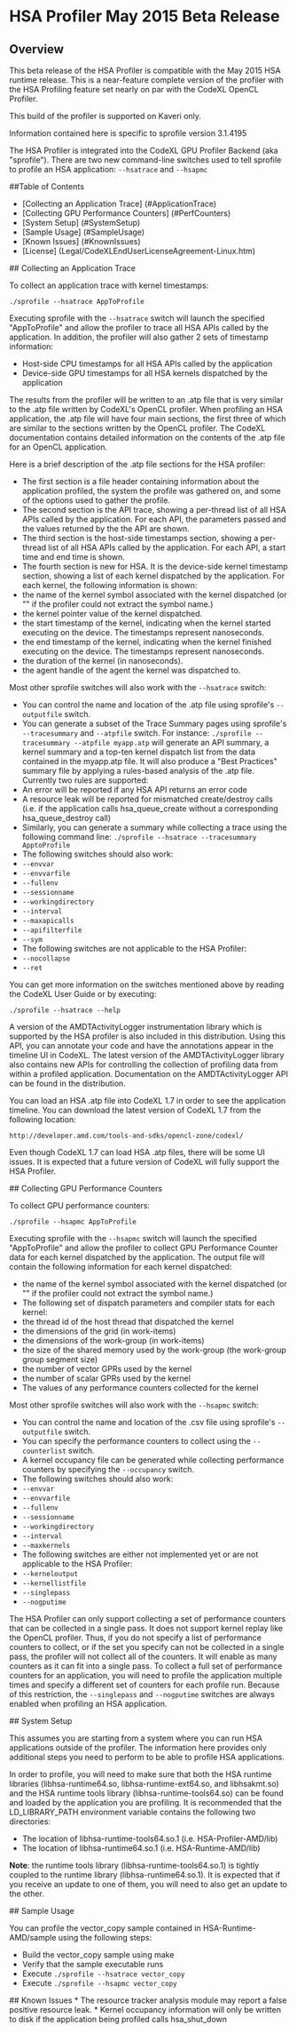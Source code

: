 # HSA Profiler May 2015 Beta Release

## Overview
This beta release of the HSA Profiler is compatible with the May 2015 HSA
runtime release. This is a near-feature complete version of the profiler with
the HSA Profiling feature set nearly on par with the CodeXL OpenCL Profiler.

This build of the profiler is supported on Kaveri only.

Information contained here is specific to sprofile version 3.1.4195

The HSA Profiler is integrated into the CodeXL GPU Profiler Backend (aka
"sprofile").  There are two new command-line switches used to tell sprofile to
profile an HSA application:  `--hsatrace` and `--hsapmc`

##Table of Contents
* [Collecting an Application Trace] (#ApplicationTrace)
* [Collecting GPU Performance Counters] (#PerfCounters)
* [System Setup] (#SystemSetup)
* [Sample Usage] (#SampleUsage)
* [Known Issues] (#KnownIssues)
* [License] (Legal/CodeXLEndUserLicenseAgreement-Linux.htm)


<A NAME="ApplicationTrace">
## Collecting an Application Trace

To collect an application trace with kernel timestamps:

   `./sprofile --hsatrace AppToProfile`

Executing sprofile with the `--hsatrace` switch will launch the specified
"AppToProfile" and allow the profiler to trace all HSA APIs called by the
application. In addition, the profiler will also gather 2 sets of timestamp
information:
* Host-side CPU timestamps for all HSA APIs called by the application
* Device-side GPU timestamps for all HSA kernels dispatched by the application

The results from the profiler will be written to an .atp file that is very
similar to the .atp file written by CodeXL's OpenCL profiler.  When profiling
an HSA application, the .atp file will have four main sections, the first three
of which are similar to the sections written by the OpenCL profiler. The CodeXL
documentation contains detailed information on the contents of the .atp file
for an OpenCL application.

Here is a brief description of the .atp file sections for the HSA profiler:
* The first section is a file header containing information about the application profiled, the system the profile was gathered on, and some of   the options used to gather the profile.
* The second section is the API trace, showing a per-thread list of all HSA APIs called by the application. For each API, the parameters passed and the values returned by the the API are shown.
* The third section is the host-side timestamps section, showing a per-thread list of all HSA APIs called by the application.  For each API, a start time and end time is shown.
* The fourth section is new for HSA.  It is the device-side kernel timestamp section, showing a list of each kernel dispatched by the application.  For each kernel, the following information is shown:
 * the name of the kernel symbol associated with the kernel dispatched (or "<UnknownKernelName>" if the profiler could not extract the symbol name.)
 * the kernel pointer value of the kernel dispatched.
 * the start timestamp of the kernel, indicating when the kernel started executing on the device. The timestamps represent nanoseconds.
 * the end timestamp of the kernel, indicating when the kernel finished executing on the device.  The timestamps represent nanoseconds.
 * the duration of the kernel (in nanoseconds).
 * the agent handle of the agent the kernel was dispatched to.

Most other sprofile switches will also work with the `--hsatrace` switch:

* You can control the name and location of the .atp file using sprofile's `--outputfile` switch.
* You can generate a subset of the Trace Summary pages using sprofile's `--tracesummary` and `--atpfile` switch.  For instance: `./sprofile --tracesummary --atpfile myapp.atp` will generate an API summary, a kernel summary and a top-ten kernel dispatch list from the data contained in the myapp.atp file. It will also produce a "Best Practices" summary file by applying a rules-based analysis of the .atp file.  Currently two rules are supported:
 * An error will be reported if any HSA API returns an error code
 * A resource leak will be reported for mismatched create/destroy calls (i.e. if the application calls hsa_queue_create without a corresponding hsa_queue_destroy call)
 * Similarly, you can generate a summary while collecting a trace using the following command line: `./sprofile --hsatrace --tracesummary ApptoProfile`
* The following switches should also work:
 * `--envvar`
 * `--envvarfile`
 * `--fullenv`
 * `--sessionname`
 * `--workingdirectory`
 * `--interval`
 * `--maxapicalls`
 * `--apifilterfile`
 * `--sym`
* The following switches are not applicable to the HSA Profiler:
 * `--nocollapse`
 * `--ret`

You can get more information on the switches mentioned above by reading the CodeXL User Guide or by executing:

  `./sprofile --hsatrace --help`
  
A version of the AMDTActivityLogger instrumentation library which is supported
by the HSA profiler is also included in this distribution. Using this API, you
can annotate your code and have the annotations appear in the timeline UI in
CodeXL. The latest version of the AMDTActivityLogger library also contains new
APIs for controlling the collection of profiling data from within a profiled
application. Documentation on the AMDTActivityLogger API can be found in the
distribution.

You can load an HSA .atp file into CodeXL 1.7 in order to see the application
timeline.  You can download the latest version of CodeXL 1.7 from the following
location:

    http://developer.amd.com/tools-and-sdks/opencl-zone/codexl/

Even though CodeXL 1.7 can load HSA .atp files, there will be some UI issues.
It is expected that a future version of CodeXL will fully support the HSA
Profiler.

<A NAME="PerfCounters">
## Collecting GPU Performance Counters

To collect GPU performance counters:

   `./sprofile --hsapmc AppToProfile`

Executing sprofile with the `--hsapmc` switch will launch the specified
"AppToProfile" and allow the profiler to collect GPU Performance Counter
data for each kernel dispatched by the application. The output file will
contain the following information for each kernel dispatched:
* the name of the kernel symbol associated with the kernel dispatched (or "<UnknownKernelName>" if the profiler could not extract the symbol name.)
* The following set of dispatch parameters and compiler stats for each kernel:
 * the thread id of the host thread that dispatched the kernel
 * the dimensions of the grid (in work-items)
 * the dimensions of the work-group (in work-items)
 * the size of the shared memory used by the work-group (the work-group group segment size)
 * the number of vector GPRs used by the kernel
 * the number of scalar GPRs used by the kernel
* The values of any performance counters collected for the kernel
  

Most other sprofile switches will also work with the `--hsapmc` switch:

* You can control the name and location of the .csv file using sprofile's `--outputfile` switch.
* You can specify the performance counters to collect using the `--counterlist` switch.
* A kernel occupancy file can be generated while collecting performance counters by specifying the `--occupancy` switch.
* The following switches should also work:
 * `--envvar`
 * `--envvarfile`
 * `--fullenv`
 * `--sessionname`
 * `--workingdirectory`
 * `--interval`
 * `--maxkernels`
* The following switches are either not implemented yet or are not applicable to the HSA Profiler:
 * `--kerneloutput`
 * `--kernellistfile`
 * `--singlepass`
 * `--nogputime`

The HSA Profiler can only support collecting a set of performance counters that
can be collected in a single pass. It does not support kernel replay like the
OpenCL profiler.  Thus, if you do not specify a list of performance counters to
collect, or if the set you specify can not be collected in a single pass, the
profiler will not collect all of the counters.  It will enable as many counters
as it can fit into a single pass. To collect a full set of performance counters
for an application, you will need to profile the application multiple times and
specify a different set of counters for each profile run.  Because of this
restriction, the `--singlepass` and `--nogputime` switches are always enabled
when profiling an HSA application.

<A NAME="SystemSetup">
## System Setup 

This assumes you are starting from a system where you can run HSA applications
outside of the profiler. The information here provides only additional steps
you need to perform to be able to profile HSA applications.

In order to profile, you will need to make sure that both the HSA runtime
libraries (libhsa-runtime64.so, libhsa-runtime-ext64.so, and libhsakmt.so) and
the HSA runtime tools library (libhsa-runtime-tools64.so) can be found and
loaded by the application you are profiling.  It is recommended that the
LD_LIBRARY_PATH environment variable contains the following two directories:
* The location of libhsa-runtime-tools64.so.1 (i.e. HSA-Profiler-AMD/lib)
* The location of libhsa-runtime64.so.1 (i.e. HSA-Runtime-AMD/lib)

**Note**: the runtime tools library (libhsa-runtime-tools64.so.1) is tightly
      coupled to the runtime library (libhsa-runtime64.so.1).  It is expected
      that if you receive an update to one of them, you will need to also get
      an update to the other.

<A NAME="SampleUsage">
## Sample Usage

You can profile the vector_copy sample contained in HSA-Runtime-AMD/sample
using the following steps:
 * Build the vector_copy sample using make
 * Verify that the sample executable runs
 * Execute `./sprofile --hsatrace vector_copy`
 * Execute `./sprofile --hsapmc vector_copy`

<A NAME="KnownIssues">
## Known Issues
* The resource tracker analysis module may report a false positive resource leak.
* Kernel occupancy information will only be written to disk if the application being profiled calls hsa_shut_down
